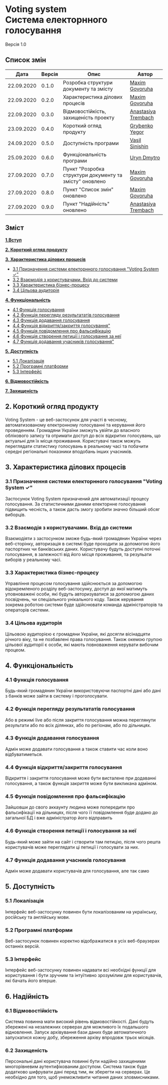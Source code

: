 # Voting system <br/> Система електорнного голосування
Версія 1.0

## Список змін
|Дата|Версія|Опис|Автор|
|---|---|---|---|
|22.09.2020|0.1.0|Розробка структури документу та змісту|[Maxim Govoruha](https://github.com/MaksGovor)|
|22.09.2020|0.2.0|Характеристика ділових процесів|[Maxim Govoruha](https://github.com/MaksGovor)|
|22.09.2020|0.3.0|Відмовостійкість, захищеність проекту|[Anastasiya Trembach](https://github.com/Anastasia-Tre)|
|23.09.2020|0.4.0|Короткий огляд продукту|[Grybenko Yegor](https://github.com/YAGoOaR)|
|24.09.2020|0.5.0|Доступність програми|[Vasil Sinishin](https://github.com/Volitair)|
|25.09.2020|0.6.0|Функціональність програми|[Uryn Dmytro](https://github.com/tedi4t)|
|27.09.2020|0.7.0|Пункт "Розробка структури документу та змісту" оновлено|[Maxim Govoruha](https://github.com/MaksGovor)|
|27.09.2020|0.8.0|Пункт "Список змін" оновлено|[Maxim Govoruha](https://github.com/MaksGovor)|
|27.09.2020|0.9.0|Пункт "Надійність" оновлено|[Anastasiya Trembach](https://github.com/Anastasia-Tre)|


## Зміст

**[1.Вступ]()**

**[2. Короткий огляд продукту](#2)**

**[3. Характеристика ділових процесів](#3)**

* [3.1 Призначення системи електорнного голосування "Voting System ✓"](#3-1)
* [3.2 Взаємодія з користувачами. Вхід до системи](#3-2)
* [3.3 Характеристика бізнес-процесу](#3-3)
* [3.4 Цільова аудиторія](#3-4)

**[4. Функціональність](#4)**

* [4.1 Функція голосування](#4-1)
* [4.2 Функція перегляду результататів голосування](#4-2)
* [4.3 Функція додавання голосування](#4-3)
* [4.4 Функція відкриття/закриття голосування"](#4-4)
* [4.5 Функція повідомлення про фальсифікацію](#4-5)
* [4.6 Функція створення петиції і голосування за неї](#4-6)
* [4.7 Функція додавання учасників голосування"](#4-7)

**[5. Доступність](#5)**

* [5.1 Локалізація](#5-1)
* [5.2 Програмні платформи](#5-2)
* [5.3 Інтерфейс](#5-3)

**[6. Відмовостійкість](#6)**

**[7. Захищеність](#7)**

## <p id="2">2. Короткий огляд продукту</p>

Voting System - це веб-застосунок для участі в чесному, автоматизованому електронному голосуванні та керування його проведенням. Громадяни України зможуть увійти до власного облікового запису та отримати доступ до всіх відкритих голосувань, що актуальні для їх місця проживання. Користувачі також можуть переглядати статистику голосувань в реальному часі та побачити середні регіональні показники вподобань інших учасників.

## <p id="3">3. Характеристика ділових процесів</p>

### <p id="3-1">3.1 Призначення системи електорнного голосування "Voting System ✓"</p>

Застосунок Voting System призначений для автоматизації процесу голосування. За статистичними даними електорнне голосування підвищить чесність, а також дасть змогу зробити значно більший обсяг виборців.

### <p id="3-2">3.2 Взаємодія з користувачами. Вхід до системи</p>

Взаємодіяти з застосунком зможе будь-який громадянин України через веб-сторінку, авторизація в системі буде проходити за допомогою його паспортних чи банківських даних. Користувачу будуть доступні поточні голосування, в залежності від його місця проживання, та резульати виборів у реальному часі.

### <p id="3-3">3.3  Характеристика бізнес-процесу</p>

Управління процесом голосування здійснюється за допомогою відокремленого розділу веб-застосунку, доступ до якої матимуть уповноважені особи, які будуть авторизуватися за допомогою даних посвідчень, чи спеціального унікального коду. Також керування зокрема роботою системи буде здійснювати команда адміністраторів та операторів системи.

### <p id="3-4">3.4  Цільова аудиторія</p>

Цільовою аудиторією є громадяни України, які досягли вісінадцяти річного віку, та не позбавлені права голосування. 
Також окемою групою цільової аудиторії є особи, які мають повноваження керувати вибочим процеом.

## <p id="4">4. Функціональність</p>

### <p id="4-1">4.1 Функція голосування </p>

Будь-який громадянин України використовуючи паспортні дані або дані з банків може зайти в систему і проголосувати.

### <p id="4-2">4.2 Функція перегляду результататів голосування </p>

Або в режимі live або після закриття голосування можна переглянути результати або по всіх ділянках, або по регіонам, або по дільницях.

### <p id="4-3">4.3 Функція додавання голосування </p>

Адмін може додавати голосування а також ставити час коли воно відбуватиметься.

### <p id="4-4">4.4 Функція відкриття/закриття голосування </p>

Відкриття і закриття голосування може бути висталене при додаванні голосування, а також функція закриття може бути викликана адміном.

### <p id="4-5">4.5 Функція повідомлення про фальсифікацію </p>

Зайшовши до свого аккаунту людина може попередити про фальсифікації на дільницях, після чого її повідомлення буде додано до загальної БД і вже адміністратор його відправить

### <p id="4-6">4.6 Функція створення петиції і голосування за неї </p>

Будь-який може зайти на сайт і створити там петицію, після чого решта користувачів може переглядати ці петиції і голосувати за них.

### <p id="4-7">4.7 Функція додавання учасників голосування </p>

Адмін може додавати користувачів для голосування, але так само 

## <p id="5">5. Доступність</p>

### <p id="5-1">5.1 Локалізація</p>

Інтерфейс веб-застосунку повинен бути локалізованим на українську, російську та англійську мови.

### <p id="5-2">5.2 Програмні платформи</p>

Веб-застосунок повинен коректно відображатися в усіх веб-браузерах останніх версій.

### <p id="5-3">5.3 Інтерфейс</p>

Інтерфейс веб-застосунку повинен надавати всі необхідні функції для користування і бути зручним та інтуїтивно зрозумілим для користувачів, які бачать його вперше.

## <p id="6">6. Надійність</p>

### <p id="6-1">6.1 Відмовостійкість</p>

Система повинна мати високий рівень відмовостійкості. Дані будуть збережені на незалежних серверах для можливого їх подальшого відновлення. Запуск архівування бази даних буде автоматичного запускатися кожну добу, збереження архіву впродовж трьох місяців.

### <p id="6-2">6.2 Захищеність</p>

Персональні дані користувача повинні бути надійно захищеними многорівневим аутентифікованим доступом. Система також буде додатково шифрувати дані перед тим, як зберегти на серверах. Це необхідно для того, щоб унеможливити читання даних зловмисниками.
